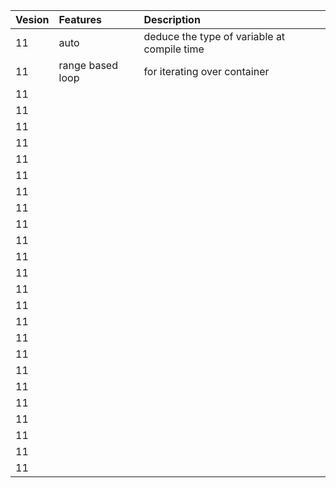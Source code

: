 |Vesion|Features|Description|
|:-----|:-------|:----------|
|11|auto|deduce the type of variable at compile time|
|11|range based loop|for iterating over container|
|11||
|11||
|11||
|11||
|11||
|11||
|11||
|11||
|11||
|11||
|11||
|11||
|11||
|11||
|11||
|11||
|11||
|11||
|11||
|11||
|11||
|11||
|11||
|11||

